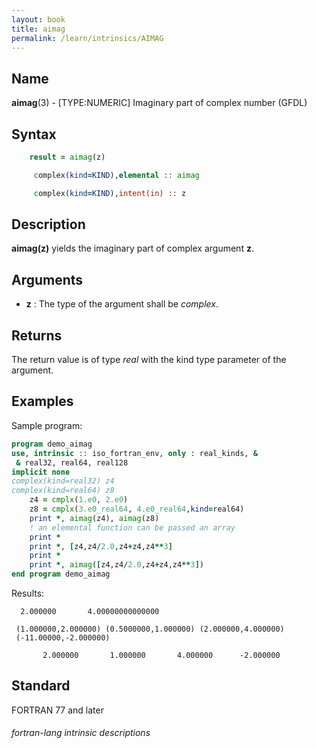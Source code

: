 ```yaml
---
layout: book
title: aimag
permalink: /learn/intrinsics/AIMAG
---
```

## __Name__

__aimag__(3) - \[TYPE:NUMERIC\] Imaginary part of complex number
(GFDL)

## __Syntax__
```fortran
    result = aimag(z)

     complex(kind=KIND),elemental :: aimag

     complex(kind=KIND),intent(in) :: z
```
## __Description__

__aimag(z)__ yields the imaginary part of complex argument __z__.

## __Arguments__

  - __z__
    : The type of the argument shall be _complex_.

## __Returns__

The return value is of type _real_ with the kind type parameter of the
argument.

## __Examples__

Sample program:

```fortran
program demo_aimag
use, intrinsic :: iso_fortran_env, only : real_kinds, &
 & real32, real64, real128
implicit none
complex(kind=real32) z4
complex(kind=real64) z8
    z4 = cmplx(1.e0, 2.e0)
    z8 = cmplx(3.e0_real64, 4.e0_real64,kind=real64)
    print *, aimag(z4), aimag(z8)
    ! an elemental function can be passed an array
    print *
    print *, [z4,z4/2.0,z4+z4,z4**3]
    print *
    print *, aimag([z4,z4/2.0,z4+z4,z4**3])
end program demo_aimag
```
Results:
```text
  2.000000       4.00000000000000

 (1.000000,2.000000) (0.5000000,1.000000) (2.000000,4.000000)
 (-11.00000,-2.000000)

       2.000000       1.000000       4.000000      -2.000000
```
## __Standard__

FORTRAN 77 and later

###### fortran-lang intrinsic descriptions
